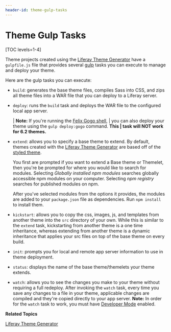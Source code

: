 ```yaml
---
header-id: theme-gulp-tasks
---
```


# Theme Gulp Tasks

[TOC levels=1-4]

Theme projects created using the [Liferay Theme Generator](/docs/7-0/tutorials/-/knowledge_base/t/themes-generator)
have a `gulpfile.js` file that provides several [gulp](https://www.npmjs.com/package/gulp)
tasks you can execute to manage and deploy your theme.

Here are the gulp tasks you can execute:

*  `build`: generates the base theme files, compiles Sass into CSS, and
    zips all theme files into a WAR file that you can deploy to a Liferay
    server. 

*  `deploy`: runs the `build` task and deploys the WAR file to the
    configured local app server.

    | **Note:** If you're running the [Felix Gogo shell](/docs/7-0/reference/-/knowledge_base/r/using-the-felix-gogo-shell),
    | you can also deploy your theme using the `gulp deploy:gogo` command. **This
    | task will NOT work for 6.2 themes.**

*  `extend`: allows you to specify a base theme to extend. By default, themes
    created with the [Liferay Theme Generator](https://github.com/liferay/generator-liferay-theme)
    are based off of the [styled theme](https://www.npmjs.com/package/liferay-theme-styled).

    You first are prompted if you want to extend a Base theme or Themelet, then
    you're be prompted for where you would like to search for modules. Selecting
    *Globally installed npm modules* searches globally accessible npm modules
    on your computer. Selecting *npm registry* searches for published modules
    on npm.

    After you've selected modules from the options it provides, the modules are
    added to your `package.json` file as dependencies. Run `npm install` to
    install them.

*  `kickstart`: allows you to copy the css, images, js, and templates from 
    another theme into the `src` directory of your own. While this is similar to 
    the `extend` task, kickstarting from another theme is a one time inheritance, 
    whereas extending from another theme is a dynamic inheritance that applies 
    your src files on top of the base theme on every build.

*  `init`: prompts you for local and remote app server information to use in
    theme deployment.

*  `status`: displays the name of the base theme/themelets your theme extends. 

*  `watch`: allows you to see the changes you make to your theme without
    requiring a full redeploy. After invoking the `watch` task, every time you
    save any changes to a file in your theme, applicable changes are compiled
    and they're copied directly to your app server. **Note:** In order for the
    `watch` task to work, you must have [Developer
    Mode](/docs/7-0/tutorials/-/knowledge_base/t/using-developer-mode-with-themes)
    enabled.

**Related Topics**

[Liferay Theme Generator](/docs/7-0/tutorials/-/knowledge_base/t/themes-generator)

